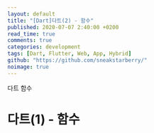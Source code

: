 ```yaml
---
layout: default
title: "[Dart]다트(2) - 함수"
published: 2020-07-07 2:40:00 +0200
read_time: true
comments: true
categories: development
tags: [Dart, Flutter, Web, App, Hybrid]
github: "https://github.com/sneakstarberry/"
noimage: true
---
```

다트 함수

<!--more-->

# 다트(1) - 함수